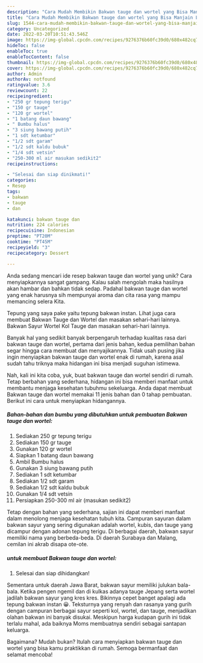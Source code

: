 ```yaml
---
description: "Cara Mudah Membikin Bakwan tauge dan wortel yang Bisa Manjain Lidah"
title: "Cara Mudah Membikin Bakwan tauge dan wortel yang Bisa Manjain Lidah"
slug: 1544-cara-mudah-membikin-bakwan-tauge-dan-wortel-yang-bisa-manjain-lidah
category: Uncategorized
date: 2022-03-20T10:51:43.546Z
image: https://img-global.cpcdn.com/recipes/9276376b60fc39d0/680x482cq70/bakwan-tauge-dan-wortel-foto-resep-utama.jpg
hideToc: false
enableToc: true
enableTocContent: false
thumbnail: https://img-global.cpcdn.com/recipes/9276376b60fc39d0/680x482cq70/bakwan-tauge-dan-wortel-foto-resep-utama.jpg
cover: https://img-global.cpcdn.com/recipes/9276376b60fc39d0/680x482cq70/bakwan-tauge-dan-wortel-foto-resep-utama.jpg
author: Admin
authorAv: notfound
ratingvalue: 3.6
reviewcount: 22
recipeingredient:
- "250 gr tepung terigu"
- "150 gr tauge"
- "120 gr wortel"
- "1 batang daun bawang"
- " Bumbu halus"
- "3 siung bawang putih"
- "1 sdt ketumbar"
- "1/2 sdt garam"
- "1/2 sdt kaldu bubuk"
- "1/4 sdt vetsin"
- "250-300 ml air masukan sedikit2"
recipeinstructions:

- "Selesai dan siap dinikmati!"
categories:
- Resep
tags:
- bakwan
- tauge
- dan

katakunci: bakwan tauge dan 
nutrition: 224 calories
recipecuisine: Indonesian
preptime: "PT20M"
cooktime: "PT45M"
recipeyield: "3"
recipecategory: Dessert

---
```





Anda sedang mencari ide resep bakwan tauge dan wortel yang unik? Cara menyiapkannya sangat gampang. Kalau salah mengolah maka hasilnya akan hambar dan bahkan tidak sedap. Padahal bakwan tauge dan wortel yang enak harusnya sih mempunyai aroma dan cita rasa yang mampu memancing selera Kita.





Tepung yang saya pake yaitu tepung bakwan instan. Lihat juga cara membuat Bakwan Tauge dan Wortel dan masakan sehari-hari lainnya. Bakwan Sayur Wortel Kol Tauge dan masakan sehari-hari lainnya.

Banyak hal yang sedikit banyak berpengaruh terhadap kualitas rasa dari bakwan tauge dan wortel, pertama dari jenis bahan, kedua pemilihan bahan segar hingga cara membuat dan menyajikannya. Tidak usah pusing jika ingin menyiapkan bakwan tauge dan wortel enak di rumah, karena asal sudah tahu triknya maka hidangan ini bisa menjadi suguhan istimewa.






Nah, kali ini kita coba, yuk, buat bakwan tauge dan wortel sendiri di rumah. Tetap berbahan yang sederhana, hidangan ini bisa memberi manfaat untuk membantu menjaga kesehatan tubuhmu sekeluarga. Anda dapat membuat Bakwan tauge dan wortel memakai 11 jenis bahan dan 0 tahap pembuatan. Berikut ini cara untuk menyiapkan hidangannya.

<!--inarticleads1-->

##### Bahan-bahan dan bumbu yang dibutuhkan untuk pembuatan Bakwan tauge dan wortel:

1. Sediakan 250 gr tepung terigu
1. Sediakan 150 gr tauge
1. Gunakan 120 gr wortel
1. Siapkan 1 batang daun bawang
1. Ambil  Bumbu halus
1. Gunakan 3 siung bawang putih
1. Sediakan 1 sdt ketumbar
1. Sediakan 1/2 sdt garam
1. Sediakan 1/2 sdt kaldu bubuk
1. Gunakan 1/4 sdt vetsin
1. Persiapkan 250-300 ml air (masukan sedikit2)


Tetap dengan bahan yang sederhana, sajian ini dapat memberi manfaat dalam menolong menjaga kesehatan tubuh kita. Campuran sayuran dalam bakwan sayur yang sering digunakan adalah wortel, kubis, dan tauge yang dicampur dengan adonan tepung terigu. Di berbagai daerah, bakwan sayur memiliki nama yang berbeda-beda. Di daerah Surabaya dan Malang, cemilan ini akrab disapa ote-ote. 

<!--inarticleads2-->

#####  untuk membuat Bakwan tauge dan wortel:


1. Selesai dan siap dihidangkan!

Sementara untuk daerah Jawa Barat, bakwan sayur memiliki julukan bala-bala. Ketika pengen ngemil dan di kulkas adanya tauge Jepang serta wortel jadilah bakwan sayur yang kres kres. Bikinnya cepet banget apalagi ada tepung bakwan instan 😀. Teksturnya yang renyah dan rasanya yang gurih dengan campuran berbagai sayur seperti kol, wortel, dan tauge, menjadikan olahan bakwan ini banyak disukai. Meskipun harga kudapan gurih ini tidak terlalu mahal, ada baiknya Moms membuatnya sendiri sebagai santapan keluarga. 

Bagaimana? Mudah bukan? Itulah cara menyiapkan bakwan tauge dan wortel yang bisa kamu praktikkan di rumah. Semoga bermanfaat dan selamat mencoba!
